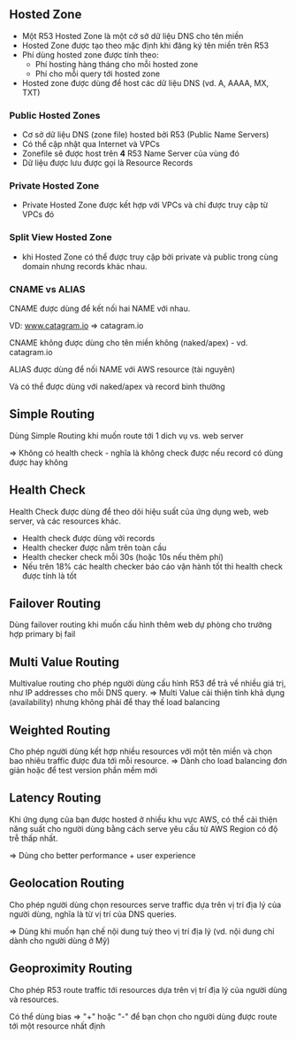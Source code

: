 ## Hosted Zone
- Một R53 Hosted Zone là một cở sở dữ liệu DNS cho tên miền
- Hosted Zone được tạo theo mặc định khi đăng ký tên miền trên R53
- Phí dùng hosted zone được tính theo:
    + Phí hosting hàng tháng cho mỗi hosted zone 
    + Phí cho mỗi query tới hosted zone
- Hosted zone được dùng để host các dữ liệu DNS (vd. A, AAAA, MX, TXT)
 
### Public Hosted Zones
- Cơ sở dữ liệu DNS (zone file) hosted bởi R53 (Public Name Servers)
- Có thể cập nhật qua Internet và VPCs
- Zonefile sẽ được host trên **4** R53 Name Server của vùng đó
- Dữ liệu được lưu được gọi là Resource Records 

### Private Hosted Zone 
- Private Hosted Zone được kết hợp với VPCs và chỉ được truy cập từ VPCs đó

### Split View Hosted Zone 
- khi Hosted Zone có thể được truy cập bởi private và public trong cùng domain nhưng records khác nhau. 

### CNAME vs ALIAS
CNAME được dùng để kết nối hai NAME với nhau.

VD:
    www.catagram.io => catagram.io

CNAME không được dùng cho tên miền không (naked/apex) - vd. catagram.io

ALIAS được dùng để nối NAME với AWS resource (tài nguyên)

Và có thể được dùng với naked/apex và record bình thường 

## Simple Routing
Dùng Simple Routing khi muốn route tới 1 dich vụ vs. web server

=> Không có health check - nghĩa là không check được nếu record có dùng được hay không

## Health Check
Health Check được dùng để theo dõi hiệu suất của ứng dụng web, web server, và các resources khác. 

- Health check được dùng vởi records 
- Health checker được nằm trên toàn cầu 
- Health checker check mỗi 30s (hoặc 10s nếu thêm phí)
- Nếu trên 18% các health checker báo cáo vận hành tốt thì health check được tính là tốt

## Failover Routing
Dùng failover routing khi muốn cấu hình thêm web dự phòng cho trường hợp primary bị fail

## Multi Value Routing
Multivalue routing cho phép người dùng cấu hình R53 để trả về nhiều giá trị, như IP addresses cho mỗi DNS query.
=> Multi Value cải thiện tính khả dụng (availability) nhưng không phải để thay thế load balancing 

## Weighted Routing 
Cho phép người dùng kết hợp nhiều resources với một tên miền và chọn bao nhiêu traffic được đưa tới mỗi resource. 
=> Dành cho load balancing đơn giản hoặc để test version phần mềm mới 

## Latency Routing 
Khi ứng dụng của bạn được hosted ở nhiều khu vực AWS, có thể cải thiện năng suất cho người dùng bằng cách serve yêu cầu từ AWS Region có độ trễ thấp nhất. 

=> Dùng cho better performance + user experience

## Geolocation Routing
Cho phép người dùng chọn resources serve traffic dựa trên vị trí địa lý của người dùng, nghĩa là từ vị trí của DNS queries. 

=> Dùng khi muốn hạn chế nội dung tuỳ theo vị trí địa lý (vd. nội dung chỉ dành cho người dùng ở Mỹ)

## Geoproximity Routing 
Cho phép R53 route traffic tới resources dựa trên vị trí địa lý của người dùng và resources.

Có thể dùng bias => "+" hoặc "-" để bạn chọn cho người dùng được route tới một resource nhất định


